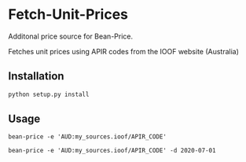 # Fetch-Unit-Prices

Additonal price source for Bean-Price.

Fetches unit prices using APIR codes from the IOOF website (Australia)

## Installation

```bash
python setup.py install
```

## Usage

```
bean-price -e 'AUD:my_sources.ioof/APIR_CODE'

bean-price -e 'AUD:my_sources.ioof/APIR_CODE' -d 2020-07-01
```
